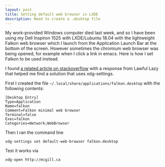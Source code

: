 ```yaml
---
layout: post
title: Setting default web browser in LXDE
description: Need to create a .desktop file
---
```


My work-provided Windows computer died last week, and so I have been
using my Dell Inspiron 1525 with LXDE/Lubuntu 18.04 with the
lightweight Falkon web browser which I launch from the Application
Launch Bar at the bottom of the screen. However sometimes the chromium
web browser was being opened, for example when I click a link in
emacs. Here is how I set Falkon to be used instead.

I found
[a related article on stackoverflow](https://stackoverflow.com/questions/41172692/xdg-open-not-open-default-browser)
with a response from Lawful Lazy that helped me find a solution that uses
xdg-settings.

First I created the file `~/.local/share/applications/falkon.desktop`
with the following contents:

```
[Desktop Entry]
Type=Application
Name=falkon
Comment=Falkon minimal web browser
Terminal=false
Exec=falkon
Categories=Network;WebBrowser
```

Then I ran the command line

```
xdg-settings set default-web-browser falkon.desktop
```

Test it works via

```
xdg-open http://mcgill.ca
```

